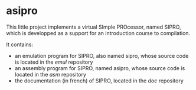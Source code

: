 # asipro

This little project implements a virtual SImple PROcessor, named SIPRO, which is developped as a support for an introduction course to compilation.

It contains:
- an emulation program for SIPRO, also named sipro, whose source code is located in the *emul* repository
- an assembly program for SIPRO, named asipro, whose source code is located in the *asm* repository
- the documentation (in french) of SIPRO, located in the *doc* repository

